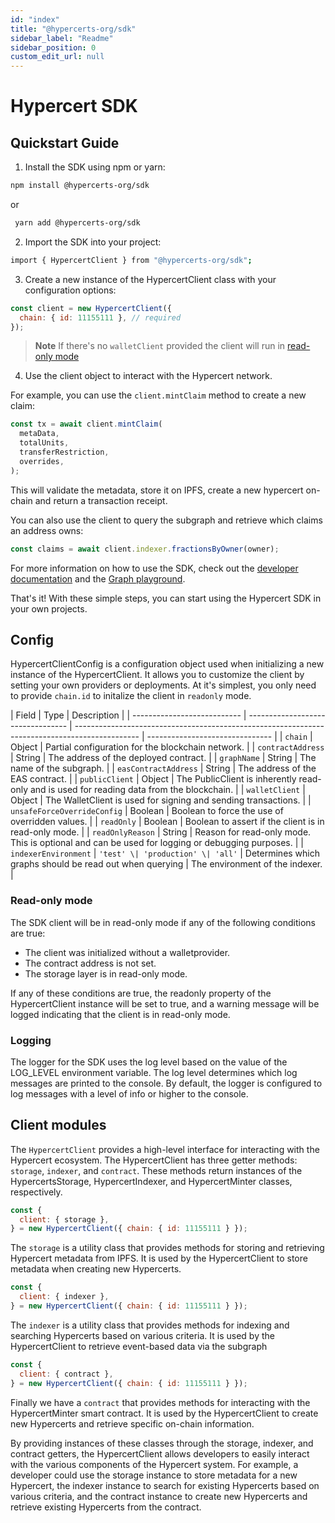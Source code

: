 ```yaml
---
id: "index"
title: "@hypercerts-org/sdk"
sidebar_label: "Readme"
sidebar_position: 0
custom_edit_url: null
---
```


# Hypercert SDK

## Quickstart Guide

1. Install the SDK using npm or yarn:

```bash
npm install @hypercerts-org/sdk
```

or

```bash
 yarn add @hypercerts-org/sdk
```

2. Import the SDK into your project:

```bash
import { HypercertClient } from "@hypercerts-org/sdk";
```

3. Create a new instance of the HypercertClient class with your configuration options:

```js
const client = new HypercertClient({
  chain: { id: 11155111 }, // required
});
```

> **Note** If there's no `walletClient` provided the client will run in [read-only mode](#read-only-mode)

4. Use the client object to interact with the Hypercert network.

For example, you can use the `client.mintClaim` method to create a new claim:

```js
const tx = await client.mintClaim(
  metaData,
  totalUnits,
  transferRestriction,
  overrides,
);
```

This will validate the metadata, store it on IPFS, create a new hypercert on-chain and return a transaction receipt.

You can also use the client to query the subgraph and retrieve which claims an address owns:

```js
const claims = await client.indexer.fractionsByOwner(owner);
```

For more information on how to use the SDK, check out the
[developer documentation](https://hypercerts.org/docs/developer/) and the
[Graph playground](https://thegraph.com/hosted-service/subgraph/hypercerts-admin/hypercerts-testnet).

That's it! With these simple steps, you can start using the Hypercert SDK in your own projects.

## Config

HypercertClientConfig is a configuration object used when initializing a new instance of the HypercertClient. It allows
you to customize the client by setting your own providers or deployments. At it's simplest, you only need to provide
`chain.id` to initalize the client in `readonly` mode.

| Field                       | Type                              | Description                                                                                    |
| --------------------------- | --------------------------------- | ---------------------------------------------------------------------------------------------- | ------------------------------- |
| `chain`                     | Object                            | Partial configuration for the blockchain network.                                              |
| `contractAddress`           | String                            | The address of the deployed contract.                                                          |
| `graphName`                 | String                            | The name of the subgraph.                                                                      |
| `easContractAddress`        | String                            | The address of the EAS contract.                                                               |
| `publicClient`              | Object                            | The PublicClient is inherently read-only and is used for reading data from the blockchain.     |
| `walletClient`              | Object                            | The WalletClient is used for signing and sending transactions.                                 |
| `unsafeForceOverrideConfig` | Boolean                           | Boolean to force the use of overridden values.                                                 |
| `readOnly`                  | Boolean                           | Boolean to assert if the client is in read-only mode.                                          |
| `readOnlyReason`            | String                            | Reason for read-only mode. This is optional and can be used for logging or debugging purposes. |
| `indexerEnvironment`        | `'test' \| 'production' \| 'all'` | Determines which graphs should be read out when querying                                       | The environment of the indexer. |

### Read-only mode

The SDK client will be in read-only mode if any of the following conditions are true:

- The client was initialized without a walletprovider.
- The contract address is not set.
- The storage layer is in read-only mode.

If any of these conditions are true, the readonly property of the HypercertClient instance will be set to true, and a
warning message will be logged indicating that the client is in read-only mode.

### Logging

The logger for the SDK uses the log level based on the value of the LOG_LEVEL environment variable. The log level
determines which log messages are printed to the console. By default, the logger is configured to log messages with a
level of info or higher to the console.

## Client modules

The `HypercertClient` provides a high-level interface for interacting with the Hypercert ecosystem. The HypercertClient
has three getter methods: `storage`, `indexer`, and `contract`. These methods return instances of the HypercertsStorage,
HypercertIndexer, and HypercertMinter classes, respectively.

```js
const {
  client: { storage },
} = new HypercertClient({ chain: { id: 11155111 } });
```

The `storage` is a utility class that provides methods for storing and retrieving Hypercert metadata from IPFS. It is
used by the HypercertClient to store metadata when creating new Hypercerts.

```js
const {
  client: { indexer },
} = new HypercertClient({ chain: { id: 11155111 } });
```

The `indexer` is a utility class that provides methods for indexing and searching Hypercerts based on various criteria.
It is used by the HypercertClient to retrieve event-based data via the subgraph

```js
const {
  client: { contract },
} = new HypercertClient({ chain: { id: 11155111 } });
```

Finally we have a `contract` that provides methods for interacting with the HypercertMinter smart contract. It is used
by the HypercertClient to create new Hypercerts and retrieve specific on-chain information.

By providing instances of these classes through the storage, indexer, and contract getters, the HypercertClient allows
developers to easily interact with the various components of the Hypercert system. For example, a developer could use
the storage instance to store metadata for a new Hypercert, the indexer instance to search for existing Hypercerts based
on various criteria, and the contract instance to create new Hypercerts and retrieve existing Hypercerts from the
contract.
